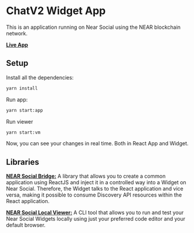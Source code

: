 # ChatV2 Widget App

This is an application running on Near Social using the NEAR blockchain network.

[**Live App**](https://near.social/#/wendersonpires.near/widget/ChatV2)

## Setup

Install all the dependencies:

```sh
yarn install
```

Run app:

```sh
yarn start:app
```

Run viewer

```sh
yarn start:vm
```

Now, you can see your changes in real time. Both in React App and Widget.

## Libraries

[**NEAR Social Bridge:**](https://github.com/wpdas/near-social-bridge) A library that allows you to create a common application using ReactJS and inject it in a controlled way into a Widget on Near Social. Therefore, the Widget talks to the React application and vice versa, making it possible to consume Discovery API resources within the React application.

[**NEAR Social Local Viewer:**](https://github.com/wpdas/near-social-local-viewer) A CLI tool that allows you to run and test your Near Social Widgets locally using just your preferred code editor and your default browser.
